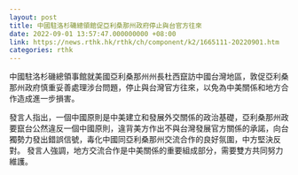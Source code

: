 ```yaml
---
layout: post
title: 中國駐洛杉磯總領館促亞利桑那州政府停止與台官方往來
date: 2022-09-01 13:57:47.000000000 +08:00
link: https://news.rthk.hk/rthk/ch/component/k2/1665111-20220901.htm
categories: rthk
---
```


中國駐洛杉磯總領事館就美國亞利桑那州州長杜西竄訪中國台灣地區，敦促亞利桑那州政府慎重妥善處理涉台問題，停止與台灣官方往來，以免為中美關係和地方合作造成進一步損害。 

發言人指出，一個中國原則是中美建立和發展外交關係的政治基礎，亞利桑那州政要竄台公然違反一個中國原則，違背美方作出不與台灣發展官方關係的承諾，向台獨勢力發出錯誤信號，毒化中國同亞利桑那州交流合作的良好氛圍，中方堅決反對。 發言人強調，地方交流合作是中美關係的重要組成部分，需要雙方共同努力維護。
